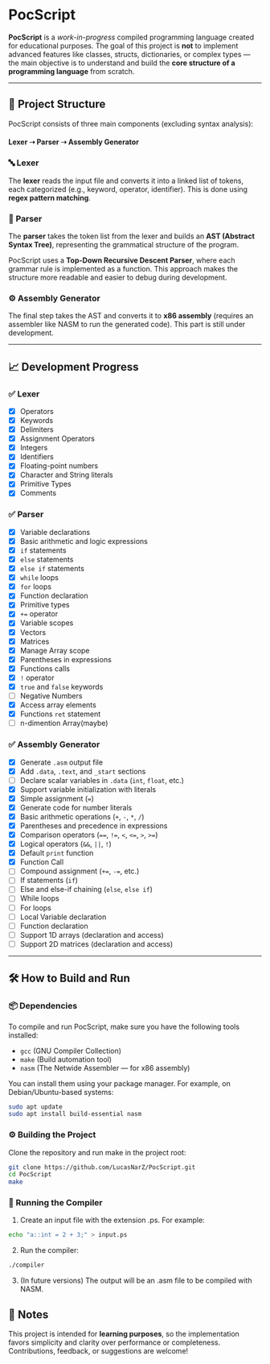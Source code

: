 # PocScript

**PocScript** is a *work-in-progress* compiled programming language created for educational purposes. The goal of this project is **not** to implement advanced features like classes, structs, dictionaries, or complex types — the main objective is to understand and build the **core structure of a programming language** from scratch.

---

## 🧠 Project Structure

PocScript consists of three main components (excluding syntax analysis):


#### **Lexer ➝ Parser ➝ Assembly Generator**


### 🔤 Lexer
The **lexer** reads the input file and converts it into a linked list of tokens, each categorized (e.g., keyword, operator, identifier). This is done using **regex pattern matching**.

### 🌳 Parser
The **parser** takes the token list from the lexer and builds an **AST (Abstract Syntax Tree)**, representing the grammatical structure of the program.  

PocScript uses a **Top-Down Recursive Descent Parser**, where each grammar rule is implemented as a function. This approach makes the structure more readable and easier to debug during development.

### ⚙️ Assembly Generator
The final step takes the AST and converts it to **x86 assembly** (requires an assembler like NASM to run the generated code). This part is still under development.

---

## 📈 Development Progress

### ✅ Lexer
- [x] Operators  
- [x] Keywords  
- [x] Delimiters  
- [x] Assignment Operators  
- [x] Integers  
- [x] Identifiers  
- [x] Floating-point numbers  
- [x] Character and String literals  
- [x] Primitive Types
- [x] Comments

### ✅ Parser
- [x] Variable declarations  
- [x] Basic arithmetic and logic expressions  
- [x] `if` statements 
- [x] `else` statements
- [x] `else if` statements
- [x] `while` loops  
- [x] `for` loops  
- [x] Function declaration
- [x] Primitive types  
- [x] `+=` operator  
- [x] Variable scopes  
- [x] Vectors
- [x] Matrices 
- [x] Manage Array scope 
- [x] Parentheses in expressions  
- [x] Functions calls
- [x] `!` operator
- [x] `true` and `false` keywords
- [ ] Negative Numbers
- [x] Access array elements
- [x] Functions `ret` statement
- [ ] n-dimention Array(maybe)

### ✅ Assembly Generator
- [x] Generate `.asm` output file
- [x] Add `.data`, `.text`, and `_start` sections
- [ ] Declare scalar variables in `.data` (`int`, `float`, etc.)
- [x] Support variable initialization with literals
- [x] Simple assignment (`=`)
- [x] Generate code for number literals
- [x] Basic arithmetic operations (`+`, `-`, `*`, `/`)
- [x] Parentheses and precedence in expressions
- [x] Comparison operators (`==`, `!=`, `<`, `<=`, `>`, `>=`)
- [x] Logical operators (`&&`, `||`, `!`)
- [x] Default `print` function
- [x] Function Call
- [ ] Compound assignment (`+=`, `-=`, etc.)
- [ ] If statements (`if`)
- [ ] Else and else-if chaining (`else`, `else if`)
- [ ] While loops
- [ ] For loops
- [ ] Local Variable declaration
- [ ] Function declaration
- [ ] Support 1D arrays (declaration and access)
- [ ] Support 2D matrices (declaration and access)

---

## 🛠️ How to Build and Run

### 📦 Dependencies
To compile and run PocScript, make sure you have the following tools installed:

- `gcc` (GNU Compiler Collection)
- `make` (Build automation tool)
- `nasm` (The Netwide Assembler — for x86 assembly)

You can install them using your package manager. For example, on Debian/Ubuntu-based systems:

```bash
sudo apt update
sudo apt install build-essential nasm
```
### ⚙️ Building the Project

Clone the repository and run make in the project root:
```bash
git clone https://github.com/LucasNarZ/PocScript.git
cd PocScript
make
```

### 🧪 Running the Compiler

1. Create an input file with the extension .ps. For example:
```bash
echo "a::int = 2 + 3;" > input.ps
```
2. Run the compiler:
```bash
./compiler
```
3. (In future versions) The output will be an .asm file to be compiled with NASM.
## 📌 Notes
This project is intended for **learning purposes**, so the implementation favors simplicity and clarity over performance or completeness. Contributions, feedback, or suggestions are welcome!
